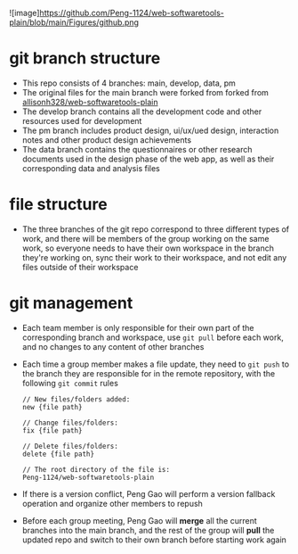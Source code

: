  ![image]https://github.com/Peng-1124/web-softwaretools-plain/blob/main/Figures/github.png
# git branch structure

* This repo consists of 4 branches: main, develop, data, pm
* The original files for the main branch were forked from forked from [allisonh328/web-softwaretools-plain](https://github.com/allisonh328/web-softwaretools-plain)
* The develop branch contains all the development code and other resources used for development
* The pm branch includes product design, ui/ux/ued design, interaction notes and other product design achievements
* The data branch contains the questionnaires or other research documents used in the design phase of the web app, as well as their corresponding data and analysis files

# file structure

* The three branches of the git repo correspond to three different types of work, and there will be members of the group working on the same work, so everyone needs to have their own workspace in the branch they're working on, sync their work to their workspace, and not edit any files outside of their workspace

# git management

* Each team member is only responsible for their own part of the corresponding branch and workspace, use `git pull` before each work, and no changes to any content of other branches

* Each time a group member makes a file update, they need to `git push` to the branch they are responsible for in the remote repository, with the following `git commit` rules

  ```
  // New files/folders added:
  new {file path}
  
  // Change files/folders: 
  fix {file path}
  
  // Delete files/folders: 
  delete {file path}
  
  // The root directory of the file is: 
  Peng-1124/web-softwaretools-plain
  ```

* If there is a version conflict, Peng Gao will perform a version fallback operation and organize other members to repush

* Before each group meeting, Peng Gao will **merge** all the current branches into the main branch, and the rest of the group will **pull** the updated repo and switch to their own branch before starting work again

